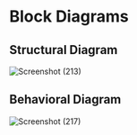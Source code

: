 # Block Diagrams 
## Structural Diagram 

![Screenshot (213)](https://user-images.githubusercontent.com/98865009/157795863-a1a36bb1-7ffc-4adb-92e0-691b0b2f5533.png)


## Behavioral Diagram

![Screenshot (217)](https://user-images.githubusercontent.com/98865009/157803936-650de818-f6e3-490b-af48-d713a87c073c.png)
